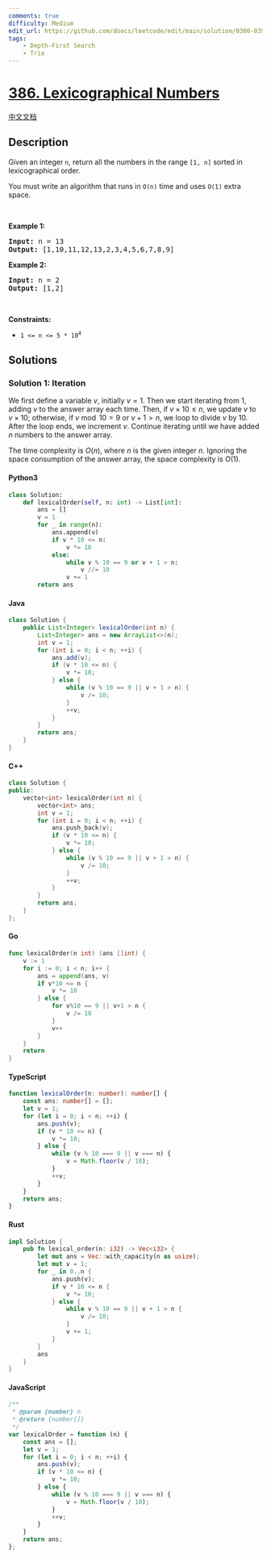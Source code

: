 ```yaml
---
comments: true
difficulty: Medium
edit_url: https://github.com/doocs/leetcode/edit/main/solution/0300-0399/0386.Lexicographical%20Numbers/README_EN.md
tags:
    - Depth-First Search
    - Trie
---
```


<!-- problem:start -->

# [386. Lexicographical Numbers](https://leetcode.com/problems/lexicographical-numbers)

[中文文档](/solution/0300-0399/0386.Lexicographical%20Numbers/README.md)

## Description

<!-- description:start -->

<p>Given an integer <code>n</code>, return all the numbers in the range <code>[1, n]</code> sorted in lexicographical order.</p>

<p>You must write an algorithm that runs in&nbsp;<code>O(n)</code>&nbsp;time and uses <code>O(1)</code> extra space.&nbsp;</p>

<p>&nbsp;</p>
<p><strong class="example">Example 1:</strong></p>
<pre><strong>Input:</strong> n = 13
<strong>Output:</strong> [1,10,11,12,13,2,3,4,5,6,7,8,9]
</pre><p><strong class="example">Example 2:</strong></p>
<pre><strong>Input:</strong> n = 2
<strong>Output:</strong> [1,2]
</pre>
<p>&nbsp;</p>
<p><strong>Constraints:</strong></p>

<ul>
	<li><code>1 &lt;= n &lt;= 5 * 10<sup>4</sup></code></li>
</ul>

<!-- description:end -->

## Solutions

<!-- solution:start -->

### Solution 1: Iteration

We first define a variable $v$, initially $v = 1$. Then we start iterating from $1$, adding $v$ to the answer array each time. Then, if $v \times 10 \leq n$, we update $v$ to $v \times 10$; otherwise, if $v \bmod 10 = 9$ or $v + 1 > n$, we loop to divide $v$ by $10$. After the loop ends, we increment $v$. Continue iterating until we have added $n$ numbers to the answer array.

The time complexity is $O(n)$, where $n$ is the given integer $n$. Ignoring the space consumption of the answer array, the space complexity is $O(1)$.

<!-- tabs:start -->

#### Python3

```python
class Solution:
    def lexicalOrder(self, n: int) -> List[int]:
        ans = []
        v = 1
        for _ in range(n):
            ans.append(v)
            if v * 10 <= n:
                v *= 10
            else:
                while v % 10 == 9 or v + 1 > n:
                    v //= 10
                v += 1
        return ans
```

#### Java

```java
class Solution {
    public List<Integer> lexicalOrder(int n) {
        List<Integer> ans = new ArrayList<>(n);
        int v = 1;
        for (int i = 0; i < n; ++i) {
            ans.add(v);
            if (v * 10 <= n) {
                v *= 10;
            } else {
                while (v % 10 == 9 || v + 1 > n) {
                    v /= 10;
                }
                ++v;
            }
        }
        return ans;
    }
}
```

#### C++

```cpp
class Solution {
public:
    vector<int> lexicalOrder(int n) {
        vector<int> ans;
        int v = 1;
        for (int i = 0; i < n; ++i) {
            ans.push_back(v);
            if (v * 10 <= n) {
                v *= 10;
            } else {
                while (v % 10 == 9 || v + 1 > n) {
                    v /= 10;
                }
                ++v;
            }
        }
        return ans;
    }
};
```

#### Go

```go
func lexicalOrder(n int) (ans []int) {
	v := 1
	for i := 0; i < n; i++ {
		ans = append(ans, v)
		if v*10 <= n {
			v *= 10
		} else {
			for v%10 == 9 || v+1 > n {
				v /= 10
			}
			v++
		}
	}
	return
}
```

#### TypeScript

```ts
function lexicalOrder(n: number): number[] {
    const ans: number[] = [];
    let v = 1;
    for (let i = 0; i < n; ++i) {
        ans.push(v);
        if (v * 10 <= n) {
            v *= 10;
        } else {
            while (v % 10 === 9 || v === n) {
                v = Math.floor(v / 10);
            }
            ++v;
        }
    }
    return ans;
}
```

#### Rust

```rust
impl Solution {
    pub fn lexical_order(n: i32) -> Vec<i32> {
        let mut ans = Vec::with_capacity(n as usize);
        let mut v = 1;
        for _ in 0..n {
            ans.push(v);
            if v * 10 <= n {
                v *= 10;
            } else {
                while v % 10 == 9 || v + 1 > n {
                    v /= 10;
                }
                v += 1;
            }
        }
        ans
    }
}
```

#### JavaScript

```js
/**
 * @param {number} n
 * @return {number[]}
 */
var lexicalOrder = function (n) {
    const ans = [];
    let v = 1;
    for (let i = 0; i < n; ++i) {
        ans.push(v);
        if (v * 10 <= n) {
            v *= 10;
        } else {
            while (v % 10 === 9 || v === n) {
                v = Math.floor(v / 10);
            }
            ++v;
        }
    }
    return ans;
};
```

<!-- tabs:end -->

<!-- solution:end -->

<!-- problem:end -->
